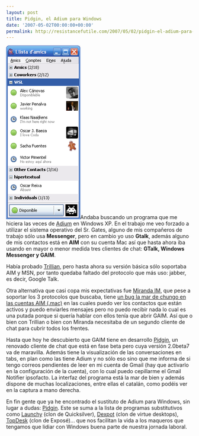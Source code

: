 ```yaml
---
layout: post
title: Pidgin, el Adium para Windows
date: '2007-05-02T00:00:00+00:00'
permalink: http://resistancefutile.com/2007/05/02/pidgin-el-adium-para-windows/
---
```

<img class="derecha" src='/assets/pidgin.png' alt='pidgin' />Andaba buscando un programa que me hiciera las veces de <a href="http://www.adiumx.com/">Adium</a> en Windows XP. En el trabajo me veo forzado a utilizar el sistema operativo del Sr. Gates, alguno de mis compañeros de trabajo sólo usa <strong>Messenger</strong>, pero en cambio yo uso <strong>Gtalk</strong>, además alguno de mis contactos está en <strong>AIM</strong> con su cuenta Mac así que hasta ahora iba usando en mayor o menor medida tres clientes de chat: <strong>GTalk, Windows Messenger y GAIM</strong>.

Había probado <a href="http://www.ceruleanstudios.com/">Trillian</a>, pero hasta ahora su versión básica sólo soportaba AIM y MSN, por tanto quedaba faltado del protocolo que más uso: jabber, es decir, Google Talk.

Otra alternativa que casi copa mis expectativas fue <a href="http://www.miranda-im.org/">Miranda IM</a>, que pese a soportar los 3 protocolos que buscaba, tiene <a href="http://bugs.miranda-im.org/view.php?id=3129">un bug la mar de chungo en las cuentas AIM (.mac)</a> en las cuales puedo ver los contactos que están activos y puedo enviarles mensajes pero no puedo recibir nada lo cual es una putada porque si quería hablar con ellos tenía que abrir GAIM. Así que o bien con Trillian o bien con Miranda necesitaba de un segundo cliente de chat para cubrir todos los frentes.

Hasta que hoy he descubierto que GAIM tiene en desarrollo <a href="http://www.pidgin.im/win32/index.php">Pidgin</a>, un renovado cliente de chat que está en fase beta pero cuya versión 2.0beta7 va de maravilla. Además tiene la visualización de las conversaciones en tabs, en plan como las tiene Adium y no sólo eso sino que me informa de si tengo correos pendientes de leer en mi cuenta de Gmail (hay que activarlo en la configuración de la cuenta), con lo cual puedo cepillarme el Gmail Notifier ipsofacto.
La interfaz del programa está la mar de bien y además dispone de muchas localizaciones, entre ellas el catalán, como podéis ver en la captura a mano derecha.

En fin gente que ya he encontrado el sustituto de Adium para Windows, sin lugar a dudas: <a href="http://www.pidgin.im/win32/index.php">Pidgin</a>. Este se suma a la lista de programas substitutivos como <a href="http://www.launchy.net/">Launchy</a> (clon de Quicksilver), <a href="http://www.dexpot.de/">Dexpot</a> (clon de virtue desktops), <a href="http://www.otakusoftware.com/topdesk/">TopDesk</a> (clon de Exposé)... que nos facilitan la vida a los maqueros que tengamos que lidiar con Windows buena parte de nuestra jornada laboral.
